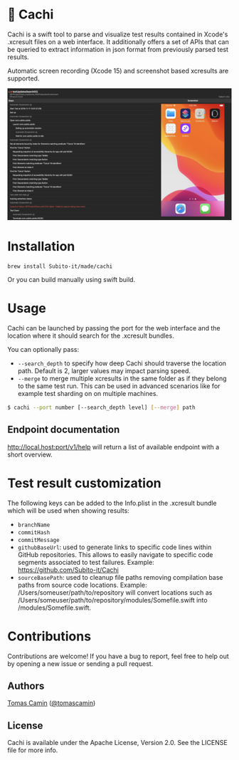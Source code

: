 # 🌵 Cachi

Cachi is a swift tool to parse and visualize test results contained in Xcode's .xcresult files on a web interface. It additionally offers a set of APIs that can be queried to extract information in json format from previously parsed test results.

Automatic screen recording (Xcode 15) and screenshot based xcresults are supported.

<img src="Documentation/main_screenshot.png" width="840">


# Installation

```
brew install Subito-it/made/cachi
```

Or you can build manually using swift build.


# Usage

Cachi can be launched by passing the port for the web interface and the location where it should search for the .xcresult bundles.

You can optionally pass:
- `--search_depth` to specify how deep Cachi should traverse the location path. Default is 2, larger values may impact parsing speed. 
- `--merge` to merge multiple xcresults in the same folder as if they belong to the same test run. This can be used in advanced scenarios like for example test sharding on on multiple machines.

```bash
$ cachi --port number [--search_depth level] [--merge] path
```

## Endpoint documentation

http://local.host:port/v1/help will return a list of available endpoint with a short overview.

# Test result customization

The following keys can be added to the Info.plist in the .xcresult bundle which will be used when showing results:

- `branchName`
- `commitHash`
- `commitMessage`
- `githubBaseUrl`: used to generate links to specific code lines within GitHub repositories. This allows to easily navigate to specific code segments associated to test failures. Example: https://github.com/Subito-it/Cachi
- `sourceBasePath`: used to cleanup file paths removing compilation base paths from source code locations. Example: /Users/someuser/path/to/repository will convert locations such as /Users/someuser/path/to/repository/modules/Somefile.swift into /modules/Somefile.swift.


# Contributions

Contributions are welcome! If you have a bug to report, feel free to help out by opening a new issue or sending a pull request.


## Authors

[Tomas Camin](https://github.com/tcamin) ([@tomascamin](https://twitter.com/tomascamin))


## License

Cachi is available under the Apache License, Version 2.0. See the LICENSE file for more info.
